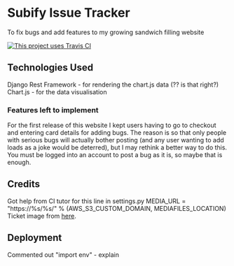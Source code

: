 # Subify Issue Tracker
To fix bugs and add features to my growing sandwich filling website

[![This project uses Travis CI](https://travis-ci.org/jamesahorne/milestone-4.svg?branch=master)](https://travis-ci.org/jamesahorne/milestone-4)


## Technologies Used
Django Rest Framework - for rendering the chart.js data (?? is that right?)
Chart.js - for the data visualisation

### Features left to implement
For the first release of this website I kept users having to go to checkout and entering card details for adding bugs. The reason is so that only people with serious bugs will actually bother posting (and any user wanting to add loads as a joke would be deterred), but I may rethink a better way to do this. You must be logged into an account to post a bug as it is, so maybe that is enough.


## Credits
Got help from CI tutor for this line in settings.py
MEDIA_URL = "https://%s/%s/" % (AWS_S3_CUSTOM_DOMAIN, MEDIAFILES_LOCATION)
Ticket image from [here](https://www.vcw-wrestling.com/site/).

## Deployment
Commented out "import env" - explain
